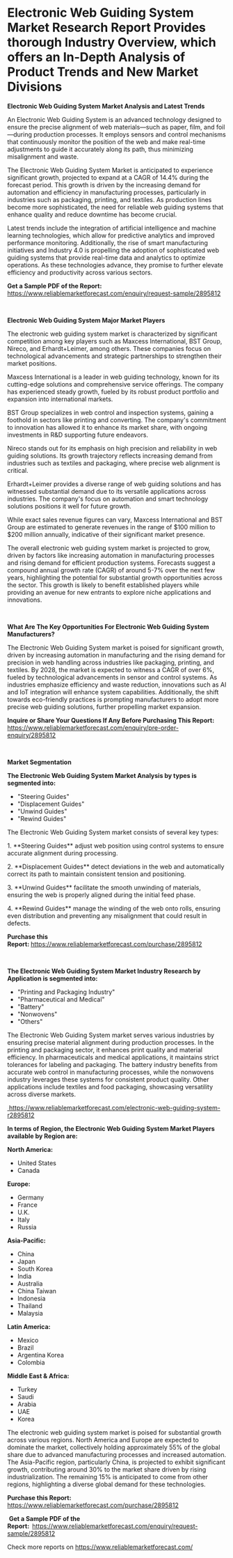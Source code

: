 <p><h1>Electronic Web Guiding System Market Research Report Provides thorough Industry Overview, which offers an In-Depth Analysis of Product Trends and New Market Divisions</h1></p><p><strong>Electronic Web Guiding System Market Analysis and Latest Trends</strong></p>
<p><p>An Electronic Web Guiding System is an advanced technology designed to ensure the precise alignment of web materials—such as paper, film, and foil—during production processes. It employs sensors and control mechanisms that continuously monitor the position of the web and make real-time adjustments to guide it accurately along its path, thus minimizing misalignment and waste.</p><p>The Electronic Web Guiding System Market is anticipated to experience significant growth, projected to expand at a CAGR of 14.4% during the forecast period. This growth is driven by the increasing demand for automation and efficiency in manufacturing processes, particularly in industries such as packaging, printing, and textiles. As production lines become more sophisticated, the need for reliable web guiding systems that enhance quality and reduce downtime has become crucial.</p><p>Latest trends include the integration of artificial intelligence and machine learning technologies, which allow for predictive analytics and improved performance monitoring. Additionally, the rise of smart manufacturing initiatives and Industry 4.0 is propelling the adoption of sophisticated web guiding systems that provide real-time data and analytics to optimize operations. As these technologies advance, they promise to further elevate efficiency and productivity across various sectors.</p></p>
<p><strong>Get a Sample PDF of the Report:&nbsp;</strong> <a href="https://www.reliablemarketforecast.com/enquiry/request-sample/2895812?utm_campaign=3500&utm_medium=2&utm_source=Github&utm_content=ia&utm_term=15032025&utm_id=electronic-web-guiding-system">https://www.reliablemarketforecast.com/enquiry/request-sample/2895812</a></p>
<p>&nbsp;</p>
<p><strong>Electronic Web Guiding System Major Market Players</strong></p>
<p><p>The electronic web guiding system market is characterized by significant competition among key players such as Maxcess International, BST Group, Nireco, and Erhardt+Leimer, among others. These companies focus on technological advancements and strategic partnerships to strengthen their market positions.</p><p>Maxcess International is a leader in web guiding technology, known for its cutting-edge solutions and comprehensive service offerings. The company has experienced steady growth, fueled by its robust product portfolio and expansion into international markets.</p><p>BST Group specializes in web control and inspection systems, gaining a foothold in sectors like printing and converting. The company's commitment to innovation has allowed it to enhance its market share, with ongoing investments in R&D supporting future endeavors.</p><p>Nireco stands out for its emphasis on high precision and reliability in web guiding solutions. Its growth trajectory reflects increasing demand from industries such as textiles and packaging, where precise web alignment is critical.</p><p>Erhardt+Leimer provides a diverse range of web guiding solutions and has witnessed substantial demand due to its versatile applications across industries. The company's focus on automation and smart technology solutions positions it well for future growth.</p><p>While exact sales revenue figures can vary, Maxcess International and BST Group are estimated to generate revenues in the range of $100 million to $200 million annually, indicative of their significant market presence.</p><p>The overall electronic web guiding system market is projected to grow, driven by factors like increasing automation in manufacturing processes and rising demand for efficient production systems. Forecasts suggest a compound annual growth rate (CAGR) of around 5-7% over the next few years, highlighting the potential for substantial growth opportunities across the sector. This growth is likely to benefit established players while providing an avenue for new entrants to explore niche applications and innovations.</p></p>
<p>&nbsp;</p>
<p><strong>What Are The Key Opportunities For Electronic Web Guiding System Manufacturers?</strong></p>
<p><p>The Electronic Web Guiding System market is poised for significant growth, driven by increasing automation in manufacturing and the rising demand for precision in web handling across industries like packaging, printing, and textiles. By 2028, the market is expected to witness a CAGR of over 6%, fueled by technological advancements in sensor and control systems. As industries emphasize efficiency and waste reduction, innovations such as AI and IoT integration will enhance system capabilities. Additionally, the shift towards eco-friendly practices is prompting manufacturers to adopt more precise web guiding solutions, further propelling market expansion.</p></p>
<p><strong>Inquire or Share Your Questions If Any Before Purchasing This Report:</strong> <a href="https://www.reliablemarketforecast.com/enquiry/pre-order-enquiry/2895812?utm_campaign=3500&utm_medium=2&utm_source=Github&utm_content=ia&utm_term=15032025&utm_id=electronic-web-guiding-system">https://www.reliablemarketforecast.com/enquiry/pre-order-enquiry/2895812</a></p>
<p>&nbsp;</p>
<p><strong>Market Segmentation</strong></p>
<p><strong>The Electronic Web Guiding System Market Analysis by types is segmented into:</strong></p>
<p><ul><li>"Steering Guides"</li><li>"Displacement Guides"</li><li>"Unwind Guides"</li><li>"Rewind Guides"</li></ul></p>
<p><p>The Electronic Web Guiding System market consists of several key types: </p><p>1. **Steering Guides** adjust web position using control systems to ensure accurate alignment during processing.</p><p>2. **Displacement Guides** detect deviations in the web and automatically correct its path to maintain consistent tension and positioning.</p><p>3. **Unwind Guides** facilitate the smooth unwinding of materials, ensuring the web is properly aligned during the initial feed phase.</p><p>4. **Rewind Guides** manage the winding of the web onto rolls, ensuring even distribution and preventing any misalignment that could result in defects.</p></p>
<p><strong>Purchase this Report:&nbsp;</strong><a href="https://www.reliablemarketforecast.com/purchase/2895812?utm_campaign=3500&utm_medium=2&utm_source=Github&utm_content=ia&utm_term=15032025&utm_id=electronic-web-guiding-system">https://www.reliablemarketforecast.com/purchase/2895812</a></p>
<p>&nbsp;</p>
<p><strong>The Electronic Web Guiding System Market Industry Research by Application is segmented into:</strong></p>
<p><ul><li>"Printing and Packaging Industry"</li><li>"Pharmaceutical and Medical"</li><li>"Battery"</li><li>"Nonwovens"</li><li>"Others"</li></ul></p>
<p><p>The Electronic Web Guiding System market serves various industries by ensuring precise material alignment during production processes. In the printing and packaging sector, it enhances print quality and material efficiency. In pharmaceuticals and medical applications, it maintains strict tolerances for labeling and packaging. The battery industry benefits from accurate web control in manufacturing processes, while the nonwovens industry leverages these systems for consistent product quality. Other applications include textiles and food packaging, showcasing versatility across diverse markets.</p></p>
<p><a href="https://www.reliablemarketforecast.com/electronic-web-guiding-system-r2895812?utm_campaign=3500&utm_medium=2&utm_source=Github&utm_content=ia&utm_term=15032025&utm_id=electronic-web-guiding-system">&nbsp;https://www.reliablemarketforecast.com/electronic-web-guiding-system-r2895812</a></p>
<p><strong>In terms of Region, the Electronic Web Guiding System Market Players available by Region are:</strong></p>
<p>
    <p> <strong> North America: </strong>
        <ul>
            <li>United States</li>
            <li>Canada</li>
        </ul>
        </p> 
    <p> <strong> Europe: </strong>
        <ul>
            <li>Germany</li>
            <li>France</li>
            <li>U.K.</li>
            <li>Italy</li>
            <li>Russia</li>
        </ul>
        </p> 
    <p> <strong> Asia-Pacific: </strong>
        <ul>
            <li>China</li>
            <li>Japan</li>
            <li>South Korea</li>
            <li>India</li>
            <li>Australia</li>
            <li>China Taiwan</li>
            <li>Indonesia</li>
            <li>Thailand</li>
            <li>Malaysia</li>
        </ul>
        </p> 
    <p> <strong> Latin America: </strong>
        <ul>
            <li>Mexico</li>
            <li>Brazil</li>
            <li>Argentina Korea</li>
            <li>Colombia</li>
        </ul>
        </p> 
    <p> <strong> Middle East & Africa: </strong>
        <ul>
            <li>Turkey</li>
            <li>Saudi</li>
            <li>Arabia</li>
            <li>UAE</li>
            <li>Korea</li>
        </ul>
    </p>
    </p>
<p><p>The electronic web guiding system market is poised for substantial growth across various regions. North America and Europe are expected to dominate the market, collectively holding approximately 55% of the global share due to advanced manufacturing processes and increased automation. The Asia-Pacific region, particularly China, is projected to exhibit significant growth, contributing around 30% to the market share driven by rising industrialization. The remaining 15% is anticipated to come from other regions, highlighting a diverse global demand for these technologies.</p></p>
<p><strong>Purchase this Report: </strong><a href="https://www.reliablemarketforecast.com/purchase/2895812?utm_campaign=3500&utm_medium=2&utm_source=Github&utm_content=ia&utm_term=15032025&utm_id=electronic-web-guiding-system">https://www.reliablemarketforecast.com/purchase/2895812</a></p>
<p>&nbsp;<strong>Get a Sample PDF of the Report:&nbsp;&nbsp;</strong><a href="https://www.reliablemarketforecast.com/enquiry/request-sample/2895812?utm_campaign=3500&utm_medium=2&utm_source=Github&utm_content=ia&utm_term=15032025&utm_id=electronic-web-guiding-system">https://www.reliablemarketforecast.com/enquiry/request-sample/2895812</a></p>
<p><strong></strong></p>
<p>Check more reports on <a href="https://www.reliablemarketforecast.com/?utm_campaign=3500&utm_medium=2&utm_source=Github&utm_content=ia&utm_term=15032025&utm_id=electronic-web-guiding-system">https://www.reliablemarketforecast.com/</a></p>